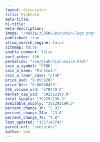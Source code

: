 ```yaml
---
layout: discussion
title: PinkCoin
meta-title: 
h1-title: 
meta-description: 
image: "/media/350588/pinkcoin-logo.png"
published: true
allow_search_engine: false
sitemap: false
enable_comment: false
sort_order: 406
permalink: "/en/pink/discussion.html"
coin_a_symbol: "PINK"
coin_a_name: "PinkCoin"
coin_a_lower_case: "pink"
price_usd: "0.0538203"
price_btc: "0.00000458"
24h_volume_usd: "578940.0"
market_cap_usd: "392292199.0"
total_supply: "392292199.0"
available_supply: "381292199.0"
percent_change_1h: "2.92"
percent_change_24h: "23.0"
percent_change_7d: "4.8"
last_updated: "1517140743"
parent-url: "/en/pink/"
author: Sam
---
```


